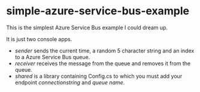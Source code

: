 # simple-azure-service-bus-example
This is the simplest Azure Service Bus example I could dream up.

It is just two console apps.

* *sender* sends the current time, a random 5 character string and an index to a Azure Service Bus queue.
* *receiver* receives the message from the queue and removes it from the queue.
* *shared* is a library containing Config.cs to which you must add your endpoint _connectionstring_ and _queue name_.

